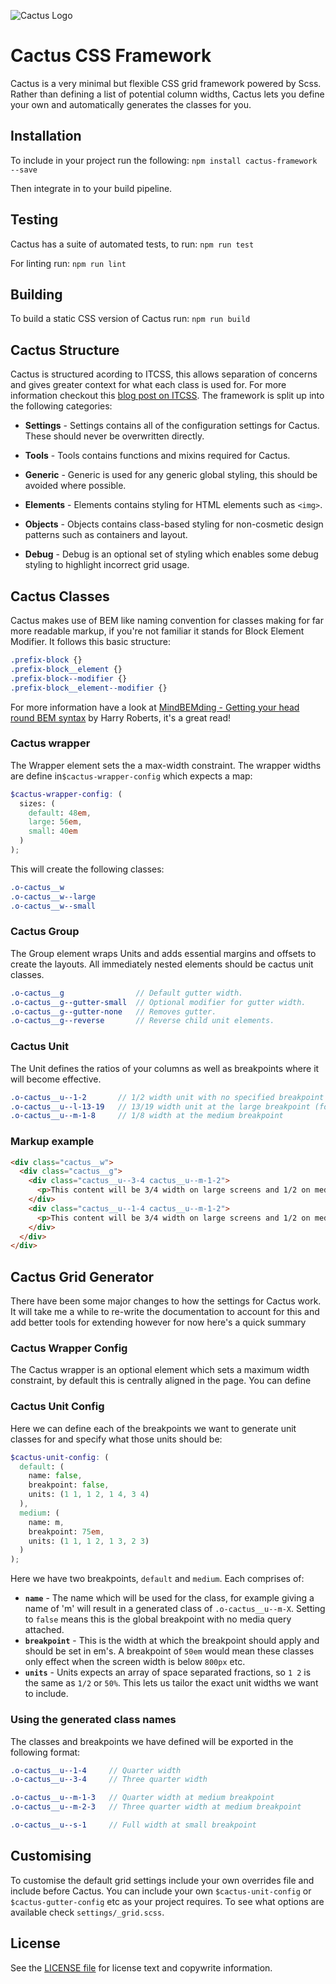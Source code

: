 ![Cactus Logo](https://cloud.githubusercontent.com/assets/2472440/20855616/45043afc-b8f7-11e6-8482-610e53c34f04.png)

# Cactus CSS Framework

Cactus is a very minimal but flexible CSS grid framework powered by Scss. Rather than defining a list of potential column widths, Cactus lets you define your own and automatically generates the classes for you.

## Installation
To include in your project run the following:
`npm install cactus-framework --save`

Then integrate in to your build pipeline.

## Testing
Cactus has a suite of automated tests, to run:
`npm run test`

For linting run:
`npm run lint`

## Building
To build a static CSS version of Cactus run:
`npm run build`


## Cactus Structure
Cactus is structured acording to ITCSS, this allows separation of concerns and gives greater context for what each class is used for. For more information checkout this [blog post on ITCSS](https://www.xfive.co/blog/itcss-scalable-maintainable-css-architecture). The framework is split up into the following categories:

* **Settings** - Settings contains all of the configuration settings for Cactus. These should never be overwritten directly.

* **Tools** - Tools contains functions and mixins required for Cactus.

* **Generic** - Generic is used for any generic global styling, this should be avoided where possible.

* **Elements** - Elements contains styling for HTML elements such as `<img>`.

* **Objects** - Objects contains class-based styling for non-cosmetic design patterns such as containers and layout.

* **Debug** - Debug is an optional set of styling which enables some debug styling to highlight incorrect grid usage.


## Cactus Classes
Cactus makes use of BEM like naming convention for classes making for far more readable markup, if you're not familiar it stands for Block Element Modifier. It follows this basic structure:

``` scss
.prefix-block {}
.prefix-block__element {}
.prefix-block--modifier {}
.prefix-block__element--modifier {}
```

For more information have a look at [MindBEMding - Getting your head round BEM syntax](http://csswizardry.com/2013/01/mindbemding-getting-your-head-round-bem-syntax/) by Harry Roberts, it's a great read!

### Cactus wrapper
The Wrapper element sets the a max-width constraint. The wrapper widths are define in`$cactus-wrapper-config` which expects a map:

``` scss
$cactus-wrapper-config: (
  sizes: (
    default: 48em,
    large: 56em,
    small: 40em
  )
);
```

This will create the following classes:

``` scss
.o-cactus__w
.o-cactus__w--large
.o-cactus__w--small
```

### Cactus Group
The Group element wraps Units and adds essential margins and offsets to create the layouts. All immediately nested elements should be cactus unit classes.

``` scss
.o-cactus__g                // Default gutter width.
.o-cactus__g--gutter-small  // Optional modifier for gutter width.
.o-cactus__g--gutter-none   // Removes gutter.
.o-cactus__g--reverse       // Reverse child unit elements.
```

### Cactus Unit
The Unit defines the ratios of your columns as well as breakpoints where it will become effective.

``` scss
.o-cactus__u--1-2       // 1/2 width unit with no specified breakpoint
.o-cactus__u--l-13-19   // 13/19 width unit at the large breakpoint (for some insane layouts)
.o-cactus__u--m-1-8     // 1/8 width at the medium breakpoint
```

### Markup example

``` html
<div class="cactus__w">
  <div class="cactus__g">
    <div class="cactus__u--3-4 cactus__u--m-1-2">
      <p>This content will be 3/4 width on large screens and 1/2 on medium screens.</p>
    </div>
    <div class="cactus__u--1-4 cactus__u--m-1-2">
      <p>This content will be 3/4 width on large screens and 1/2 on medium screens.</p>
    </div>
  </div>
</div>
```

## Cactus Grid Generator
There have been some major changes to how the settings for Cactus work. It will take me a while to re-write the documentation to account for this and add better tools for extending however for now here's a quick summary

### Cactus Wrapper Config
The Cactus wrapper is an optional element which sets a maximum width constraint, by default this is centrally aligned in the page. You can define


### Cactus Unit Config
Here we can define each of the breakpoints we want to generate unit classes for and specify what those units should be:

``` scss
$cactus-unit-config: (
  default: (
    name: false,
    breakpoint: false,
    units: (1 1, 1 2, 1 4, 3 4)
  ),
  medium: (
    name: m,
    breakpoint: 75em,
    units: (1 1, 1 2, 1 3, 2 3)
  )
);
```

Here we have two breakpoints, `default` and `medium`. Each comprises of:

- **`name`** - The name which will be used for the class, for example giving a name of 'm' will result in a generated class of `.o-cactus__u--m-X`. Setting to `false` means this is the global breakpoint with no media query attached.
- **`breakpoint`** - This is the width at which the breakpoint should apply and should be set in em's. A breakpoint of `50em` would mean these classes only effect when the screen width is below `800px` etc.
- **`units`** - Units expects an array of space separated fractions, so `1 2` is the same as `1/2` or `50%`. This lets us tailor the exact unit widths we want to include.


### Using the generated class names
The classes and breakpoints we have defined will be exported in the following format:

``` scss
.o-cactus__u--1-4     // Quarter width
.o-cactus__u--3-4     // Three quarter width

.o-cactus__u--m-1-3   // Quarter width at medium breakpoint
.o-cactus__u--m-2-3   // Three quarter width at medium breakpoint

.o-cactus__u--s-1     // Full width at small breakpoint
```

## Customising
To customise the default grid settings include your own overrides file and include before Cactus. You can include your own `$cactus-unit-config` or `$cactus-gutter-config` etc as your project requires. To see what options are available check `settings/_grid.scss`.

## License

See the [LICENSE file](https://github.com/MrDinsdale/Cactus/blob/master/LICENSE.md) for license text and copywrite information.
